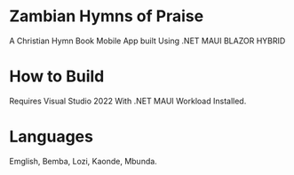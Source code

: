 # Zambian Hymns of Praise

A Christian  Hymn Book Mobile App built Using .NET MAUI BLAZOR HYBRID

# How to Build

Requires Visual Studio 2022 With .NET MAUI Workload Installed.

# Languages

Emglish, Bemba, Lozi, Kaonde, Mbunda.
